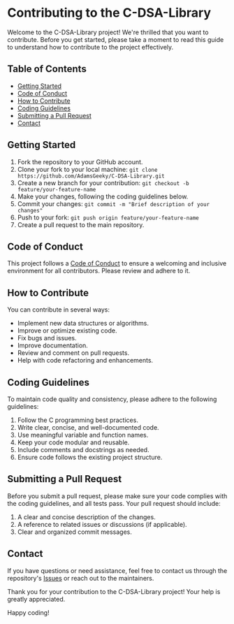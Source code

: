 # Contributing to the C-DSA-Library

Welcome to the C-DSA-Library project! We're thrilled that you want to contribute. Before you get started, please take a moment to read this guide to understand how to contribute to the project effectively.

## Table of Contents
- [Getting Started](#getting-started)
- [Code of Conduct](#code-of-conduct)
- [How to Contribute](#how-to-contribute)
- [Coding Guidelines](#coding-guidelines)
- [Submitting a Pull Request](#submitting-a-pull-request)
- [Contact](#contact)

## Getting Started

1. Fork the repository to your GitHub account.
2. Clone your fork to your local machine: `git clone https://github.com/AdamsGeeky/C-DSA-Library.git`
3. Create a new branch for your contribution: `git checkout -b feature/your-feature-name`
4. Make your changes, following the coding guidelines below.
5. Commit your changes: `git commit -m "Brief description of your changes"`
6. Push to your fork: `git push origin feature/your-feature-name`
7. Create a pull request to the main repository.

## Code of Conduct

This project follows a [Code of Conduct](CODE_OF_CONDUCT.md) to ensure a welcoming and inclusive environment for all contributors. Please review and adhere to it.

## How to Contribute

You can contribute in several ways:
- Implement new data structures or algorithms.
- Improve or optimize existing code.
- Fix bugs and issues.
- Improve documentation.
- Review and comment on pull requests.
- Help with code refactoring and enhancements.

## Coding Guidelines

To maintain code quality and consistency, please adhere to the following guidelines:

1. Follow the C programming best practices.
2. Write clear, concise, and well-documented code.
3. Use meaningful variable and function names.
4. Keep your code modular and reusable.
5. Include comments and docstrings as needed.
6. Ensure code follows the existing project structure.

## Submitting a Pull Request

Before you submit a pull request, please make sure your code complies with the coding guidelines, and all tests pass. Your pull request should include:

1. A clear and concise description of the changes.
2. A reference to related issues or discussions (if applicable).
3. Clear and organized commit messages.

## Contact

If you have questions or need assistance, feel free to contact us through the repository's [Issues](https://github.com/AdamsGeeky/C-DSA-Library/issues) or reach out to the maintainers.

Thank you for your contribution to the C-DSA-Library project! Your help is greatly appreciated.

Happy coding!
